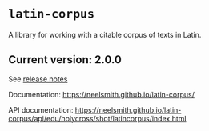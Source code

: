 # `latin-corpus`

A library for working with a citable corpus of texts in Latin.


## Current version:  2.0.0

See [release notes](releases.md)

Documentation:  <https://neelsmith.github.io/latin-corpus/>

API documentation: <https://neelsmith.github.io/latin-corpus/api/edu/holycross/shot/latincorpus/index.html>
